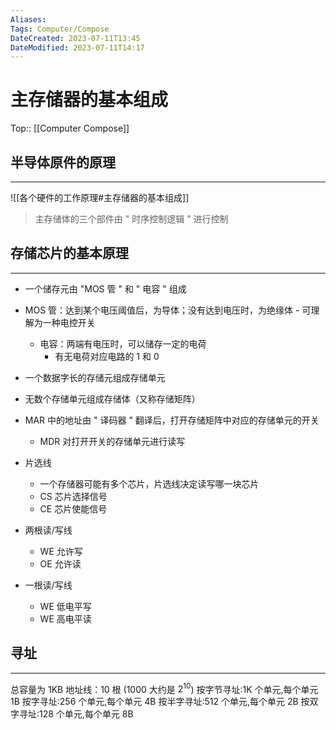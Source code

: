 ```yaml
---
Aliases: 
Tags: Computer/Compose 
DateCreated: 2023-07-11T13:45
DateModified: 2023-07-11T14:17
---
```

# 主存储器的基本组成
Top:: [[Computer Compose]]

## 半导体原件的原理
---
![[各个硬件的工作原理#主存储器的基本组成]]

> 主存储体的三个部件由 " 时序控制逻辑 " 进行控制

## 存储芯片的基本原理
---
- 一个储存元由 "MOS 管 " 和 " 电容 " 组成
- MOS 管：达到某个电压阈值后，为导体；没有达到电压时，为绝缘体
		- 可理解为一种电控开关
	- 电容：两端有电压时，可以储存一定的电荷
		- 有无电荷对应电路的 1 和 0
- 一个数据字长的存储元组成存储单元
- 无数个存储单元组成存储体（又称存储矩阵）
- MAR 中的地址由 " 译码器 " 翻译后，打开存储矩阵中对应的存储单元的开关
	- MDR 对打开开关的存储单元进行读写
 
- 片选线
	- 一个存储器可能有多个芯片，片选线决定读写哪一块芯片
	- CS 芯片选择信号
	- CE 芯片使能信号
- 两根读/写线
	- WE 允许写
	- OE 允许读
- 一根读/写线
	- WE 低电平写
	- WE 高电平读

## 寻址
---
总容量为 1KB 地址线：10 根 (1000 大约是 $2^{10}$)
按字节寻址:1K 个单元,每个单元 1B
按字寻址:256 个单元,每个单元 4B
按半字寻址:512 个单元,每个单元 2B
按双字寻址:128 个单元,每个单元 8B
